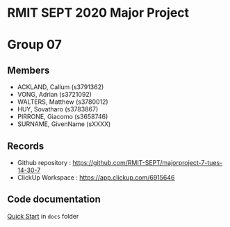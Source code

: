 # RMIT SEPT 2020 Major Project

# Group 07

## Members
* ACKLAND, Callum (s3791362)
* VONG, Adrian (s3721092)
* WALTERS, Matthew (s3780012) 
* HUY, Sovatharo (s3783867)
* PIRRONE, Giacomo (s3658746)
* SURNAME, GivenName (sXXXX)

## Records

* Github repository : https://github.com/RMIT-SEPT/majorproject-7-tues-14-30-7
* ClickUp Workspace : https://app.clickup.com/6915646


## Code documentation

[Quick Start](/docs/README.md) in `docs` folder
